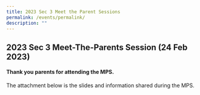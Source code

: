 ```yaml
---
title: 2023 Sec 3 Meet the Parent Sessions
permalink: /events/permalink/
description: ""
---
```

## 2023 Sec 3 Meet-The-Parents Session (24 Feb 2023)

#### Thank you parents for attending the MPS.

The attachment below is the slides and information shared during the MPS.